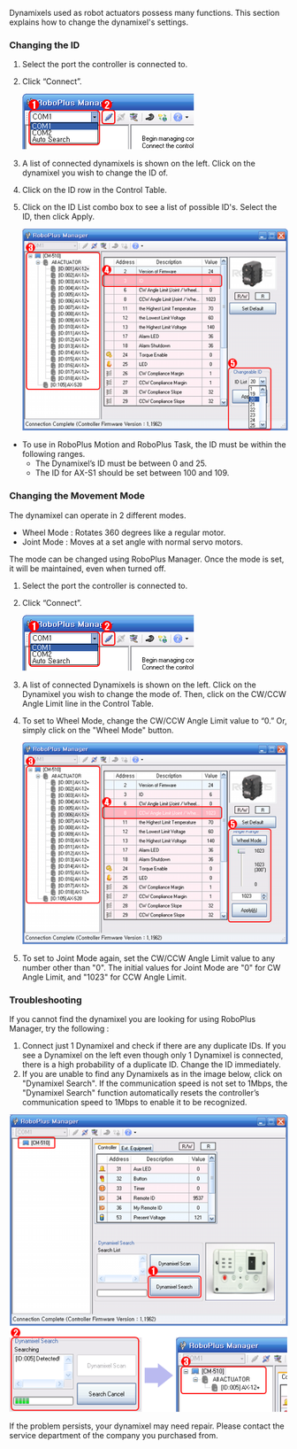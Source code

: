 Dynamixels used as robot actuators possess many functions. This section explains how to change the dynamixel's settings.

### Changing the ID

1. Select the port the controller is connected to.
2. Click “Connect”.

    ![DXL_Management_01](/assets/images/sw/rplus1/manager/dxl_management_01.png)

3. A list of connected dynamixels is shown on the left. Click on the dynamixel you wish to change the ID of.
4. Click on the ID row in the Control Table.
5. Click on the ID List combo box to see a list of possible ID's. Select the ID, then click Apply.

    ![DXL_Management_02](/assets/images/sw/rplus1/manager/dxl_management_02.png)

- To use in RoboPlus Motion and RoboPlus Task, the ID must be within the following ranges.
  - The Dynamixel’s ID must be between 0 and 25.
  - The ID for AX-S1 should be set between 100 and 109.

### Changing the Movement Mode

The dynamixel can operate in 2 different modes.
- Wheel Mode : Rotates 360 degrees like a regular motor.
- Joint Mode : Moves at a set angle with normal servo motors.

The mode can be changed using RoboPlus Manager. Once the mode is set, it will be maintained, even when turned off.

1. Select the port the controller is connected to.
2. Click “Connect”.

    ![DXL_Management_03](/assets/images/sw/rplus1/manager/dxl_management_03.png)

3. A list of connected Dynamixels is shown on the left.  Click on the Dynamixel you wish to change the mode of. Then, click on the CW/CCW Angle Limit line in the Control Table.
4. To set to Wheel Mode, change the CW/CCW Angle Limit value to “0.”  Or, simply click on the "Wheel Mode" button.

    ![DXL_Management_04](/assets/images/sw/rplus1/manager/dxl_management_04.png)

5. To set to Joint Mode again, set the CW/CCW Angle Limit value to any number other than "0". The initial values for Joint Mode are "0" for CW Angle Limit, and "1023" for CCW Angle Limit.

### Troubleshooting

If you cannot find the dynamixel you are looking for using RoboPlus Manager, try the following :
1. Connect just 1 Dynamixel and check if there are any duplicate IDs. If you see a Dynamixel on the left even though only 1 Dynamixel is connected, there is a high probability of a duplicate ID. Change the ID immediately.
2. If you are unable to find any Dynamixels as in the image below, click on "Dynamixel Search". If the communication speed is not set to 1Mbps, the "Dynamixel Search" function automatically resets the controller’s communication speed to 1Mbps to enable it to be recognized.

  ![DXL_Management_05](/assets/images/sw/rplus1/manager/dxl_management_05.png)

If the problem persists, your dynamixel may need repair. Please contact the service department of the company you purchased from.
